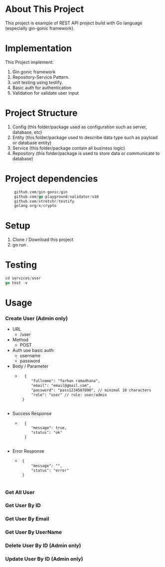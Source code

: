 # About This Project
This project is example of REST API project build with Go language (especially gin-gonic framework).

# Implementation
This Project implement:
1. Gin gonic framework
2. Repository-Service Pattern.
3. unit testing using testify.
4. Basic auth for authentication
5. Validation for validate user input

# Project Structure
1. Config (this folder/package used as configuration such as server, database, etc)
2. Entity (this folder/package used to describe data type such as payload or database entity)
3. Service (this folder/package contain all business logic)
4. Repository (this folder/package is used to store data or communicate to database)

# Project dependencies
```go
    github.com/gin-gonic/gin 
	github.com/go-playground/validator/v10 
	github.com/stretchr/testify
	golang.org/x/crypto 
```

# Setup
1. Clone / Download this project
2. go run .

# Testing
```go
cd services/user
go test -v
```

# Usage
### Create User (Admin only)
 - URL
     - /user
 - Method
     - POST
 - Auth
     use basic auth:
     - username
     - password
 - Body / Parameter
     - ```rest
         {
            "fullname": "farhan ramadhana",
        	"email": "email@gmail.com",
        	"password": "pass1234567890", // minimal 10 characters
        	"role": "user" // role: user/admin
        }
     ```
 - Success Response
     - ```rest
         {
            "message": true,
            "status": "ok"
         }
     ```
 - Error Response
     - ```rest
        {
            "message": "",
            "status": "error"
        }
     ```
### Get All User
### Get User By ID
### Get User By Email
### Get User By UserName
### Delete User By ID (Admin only)
### Update User By ID (Admin only)

